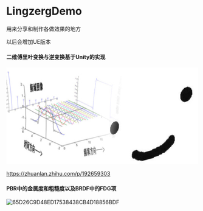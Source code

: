 # LingzergDemo
用来分享和制作各做效果的地方

以后会增加UE版本



#### 二维傅里叶变换与逆变换基于Unity的实现

![v2-b286db6275813aecd30c0c1c1690996d_b](README.assets/v2-b286db6275813aecd30c0c1c1690996d_b.jpg)

https://zhuanlan.zhihu.com/p/192659303



#### PBR中的金属度和粗糙度以及BRDF中的FDG项

![65D26C9D48ED17538438CB4D18856BDF](/Users/binxie/Library/Containers/com.tencent.qq/Data/Library/Caches/Images/65D26C9D48ED17538438CB4D18856BDF.jpg)